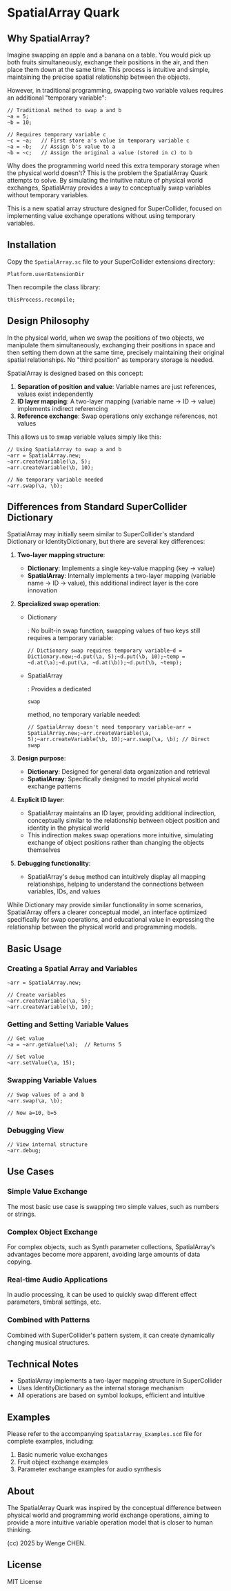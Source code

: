 # SpatialArray Quark

## Why SpatialArray?

Imagine swapping an apple and a banana on a table. You would pick up both fruits simultaneously, exchange their positions in the air, and then place them down at the same time. This process is intuitive and simple, maintaining the precise spatial relationship between the objects.

However, in traditional programming, swapping two variable values requires an additional "temporary variable":

```supercollider
// Traditional method to swap a and b
~a = 5;
~b = 10;

// Requires temporary variable c
~c = ~a;   // First store a's value in temporary variable c
~a = ~b;   // Assign b's value to a
~b = ~c;   // Assign the original a value (stored in c) to b
```

Why does the programming world need this extra temporary storage when the physical world doesn't? This is the problem the SpatialArray Quark attempts to solve. By simulating the intuitive nature of physical world exchanges, SpatialArray provides a way to conceptually swap variables without temporary variables.

This is a new spatial array structure designed for SuperCollider, focused on implementing value exchange operations without using temporary variables.

## Installation

Copy the `SpatialArray.sc` file to your SuperCollider extensions directory:

```
Platform.userExtensionDir
```

Then recompile the class library:

```supercollider
thisProcess.recompile;
```

## Design Philosophy

In the physical world, when we swap the positions of two objects, we manipulate them simultaneously, exchanging their positions in space and then setting them down at the same time, precisely maintaining their original spatial relationships. No "third position" as temporary storage is needed.

SpatialArray is designed based on this concept:

1. **Separation of position and value**: Variable names are just references, values exist independently
2. **ID layer mapping**: A two-layer mapping (variable name → ID → value) implements indirect referencing
3. **Reference exchange**: Swap operations only exchange references, not values

This allows us to swap variable values simply like this:

```supercollider
// Using SpatialArray to swap a and b
~arr = SpatialArray.new;
~arr.createVariable(\a, 5);
~arr.createVariable(\b, 10);

// No temporary variable needed
~arr.swap(\a, \b);
```

## Differences from Standard SuperCollider Dictionary

SpatialArray may initially seem similar to SuperCollider's standard Dictionary or IdentityDictionary, but there are several key differences:

1. **Two-layer mapping structure**:

   - **Dictionary**: Implements a single key-value mapping (key → value)
   - **SpatialArray**: Internally implements a two-layer mapping (variable name → ID → value), this additional indirect layer is the core innovation

2. **Specialized swap operation**:

   - Dictionary

     : No built-in swap function, swapping values of two keys still requires a temporary variable:

     ```supercollider
     // Dictionary swap requires temporary variable~d = Dictionary.new;~d.put(\a, 5);~d.put(\b, 10);~temp = ~d.at(\a);~d.put(\a, ~d.at(\b));~d.put(\b, ~temp);
     ```

   - SpatialArray

     : Provides a dedicated 

     ```
     swap
     ```

      method, no temporary variable needed:

     ```supercollider
     // SpatialArray doesn't need temporary variable~arr = SpatialArray.new;~arr.createVariable(\a, 5);~arr.createVariable(\b, 10);~arr.swap(\a, \b); // Direct swap
     ```

3. **Design purpose**:

   - **Dictionary**: Designed for general data organization and retrieval
   - **SpatialArray**: Specifically designed to model physical world exchange patterns

4. **Explicit ID layer**:

   - SpatialArray maintains an ID layer, providing additional indirection, conceptually similar to the relationship between object position and identity in the physical world
   - This indirection makes swap operations more intuitive, simulating exchange of object positions rather than changing the objects themselves

5. **Debugging functionality**:

   - SpatialArray's `debug` method can intuitively display all mapping relationships, helping to understand the connections between variables, IDs, and values

While Dictionary may provide similar functionality in some scenarios, SpatialArray offers a clearer conceptual model, an interface optimized specifically for swap operations, and educational value in expressing the relationship between the physical world and programming models.

## Basic Usage

### Creating a Spatial Array and Variables

```supercollider
~arr = SpatialArray.new;

// Create variables
~arr.createVariable(\a, 5);
~arr.createVariable(\b, 10);
```

### Getting and Setting Variable Values

```supercollider
// Get value
~a = ~arr.getValue(\a);  // Returns 5

// Set value
~arr.setValue(\a, 15);
```

### Swapping Variable Values

```supercollider
// Swap values of a and b
~arr.swap(\a, \b);

// Now a=10, b=5
```

### Debugging View

```supercollider
// View internal structure
~arr.debug;
```

## Use Cases

### Simple Value Exchange

The most basic use case is swapping two simple values, such as numbers or strings.

### Complex Object Exchange

For complex objects, such as Synth parameter collections, SpatialArray's advantages become more apparent, avoiding large amounts of data copying.

### Real-time Audio Applications

In audio processing, it can be used to quickly swap different effect parameters, timbral settings, etc.

### Combined with Patterns

Combined with SuperCollider's pattern system, it can create dynamically changing musical structures.

## Technical Notes

- SpatialArray implements a two-layer mapping structure in SuperCollider
- Uses IdentityDictionary as the internal storage mechanism
- All operations are based on symbol lookups, efficient and intuitive

## Examples

Please refer to the accompanying `SpatialArray_Examples.scd` file for complete examples, including:

1. Basic numeric value exchanges
2. Fruit object exchange examples
3. Parameter exchange examples for audio synthesis

## About

The SpatialArray Quark was inspired by the conceptual difference between physical world and programming world exchange operations, aiming to provide a more intuitive variable operation model that is closer to human thinking.

(cc) 2025 by Wenge CHEN.

## License

MIT License
